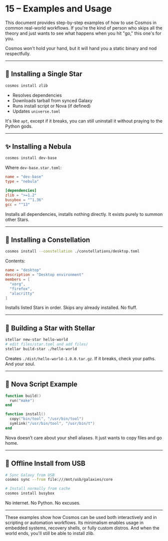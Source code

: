 # 15 – Examples and Usage

This document provides step-by-step examples of how to use Cosmos in common real-world workflows. If you're the kind of person who skips all the theory and just wants to see what happens when you hit "go," this one's for you.

Cosmos won't hold your hand, but it will hand you a static binary and nod respectfully.

---

## 🔧 Installing a Single Star
```bash
cosmos install zlib
```
- Resolves dependencies
- Downloads tarball from synced Galaxy
- Runs install script or Nova (if defined)
- Updates `universe.toml`

It's like `apt`, except if it breaks, you can still uninstall it without praying to the Python gods.

---

## ✨ Installing a Nebula
```bash
cosmos install dev-base
```
Where `dev-base.star.toml`:
```toml
name = "dev-base"
type = "nebula"

[dependencies]
zlib = ">=1.2"
busybox = "^1.36"
gcc = "^13"
```
Installs all dependencies, installs nothing directly. It exists purely to summon other Stars.

---

## 🚀 Installing a Constellation
```bash
cosmos install --constellation ./constellations/desktop.toml
```
Contents:
```toml
name = "desktop"
description = "Desktop environment"
members = [
  "xorg",
  "firefox",
  "alacritty"
]
```
Installs listed Stars in order. Skips any already installed. No fluff.

---

## 🤺 Building a Star with Stellar
```bash
stellar new-star hello-world
# edit files/star.toml and add files/
stellar build-star ./hello-world
```
Creates `./dist/hello-world-1.0.0.tar.gz`. If it breaks, check your paths. And your soul.

---

## 🤔 Nova Script Example
```lua
function build()
  run("make")
end

function install()
  copy("bin/tool", "/usr/bin/tool")
  symlink("/usr/bin/tool", "/usr/bin/t")
end
```
Nova doesn’t care about your shell aliases. It just wants to copy files and go home.

---

## 🤖 Offline Install from USB
```bash
# Sync Galaxy from USB
cosmos sync --from file:///mnt/usb/galaxies/core

# Install normally from cache
cosmos install busybox
```
No internet. No Python. No excuses.

---

These examples show how Cosmos can be used both interactively and in scripting or automation workflows. Its minimalism enables usage in embedded systems, recovery shells, or fully custom distros. And when the world ends, you'll still be able to install zlib.

